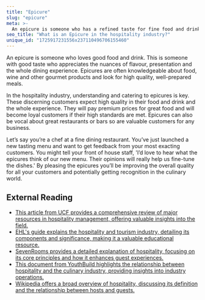 ```yaml
---
title: "Epicure"
slug: "epicure"
meta: >-
  An epicure is someone who has a refined taste for fine food and drink, often seeking high-quality dining experiences in restaurants, cafes, and bars.
seo_title: "What is an Epicure in the hospitality industry?"
unique_id: "1725917231556x237110496706155460"
---
```


An epicure is someone who loves good food and drink. This is someone with good taste who appreciates the nuances of flavour, presentation and the whole dining experience. Epicures are often knowledgeable about food, wine and other gourmet products and look for high quality, well-prepared meals.

In the hospitality industry, understanding and catering to epicures is key. These discerning customers expect high quality in their food and drink and the whole experience. They will pay premium prices for great food and will become loyal customers if their high standards are met. Epicures can also be vocal about great restaurants or bars so are valuable customers for any business.

Let’s say you’re a chef at a fine dining restaurant. You’ve just launched a new tasting menu and want to get feedback from your most exacting customers. You might tell your front of house staff, 'I’d love to hear what the epicures think of our new menu. Their opinions will really help us fine-tune the dishes.' By pleasing the epicures you’ll be improving the overall quality for all your customers and potentially getting recognition in the culinary world.

## External Reading

- [This article from UCF provides a comprehensive review of major resources in hospitality management, offering valuable insights into the field.](https://stars.library.ucf.edu/cgi/viewcontent.cgi?article=1009&context=ucfscholar)
- [EHL's guide explains the hospitality and tourism industry, detailing its components and significance, making it a valuable educational resource.](https://www.ehl.edu/en/what-is-hospitality#:~:text=The%20hospitality%20and%20tourism%20industry,Restaurants%20%26%20Catering)
- [SevenRooms provides a detailed explanation of hospitality, focusing on its core principles and how it enhances guest experiences.](https://sevenrooms.com/blog/what-is-hospitality/#:~:text=Hospitality%20means%20receiving%20and%20entertaining,with%20the%20best%20experience%20possible.)
- [This document from YouthBuild highlights the relationship between hospitality and the culinary industry, providing insights into industry operations.](https://youthbuild.workforcegps.org/-/media/Communities/youthbuild/Files/Post-Program-Placement/Sector-Strategy/Culinary-and-Hospitality-Industry-Spotlight_Final.ashx#:~:text=The%20hospitality%20and%20culinary%20industry%20relates%20to%20the%20management%2C%20marketing,live%2C%20work%2C%20and%20explore.)
- [Wikipedia offers a broad overview of hospitality, discussing its definition and the relationship between hosts and guests.](https://en.wikipedia.org/wiki/Hospitality#:~:text=Hospitality%20is%20the%20relationship%20of,guests%2C%20visitors%2C%20or%20strangers.)